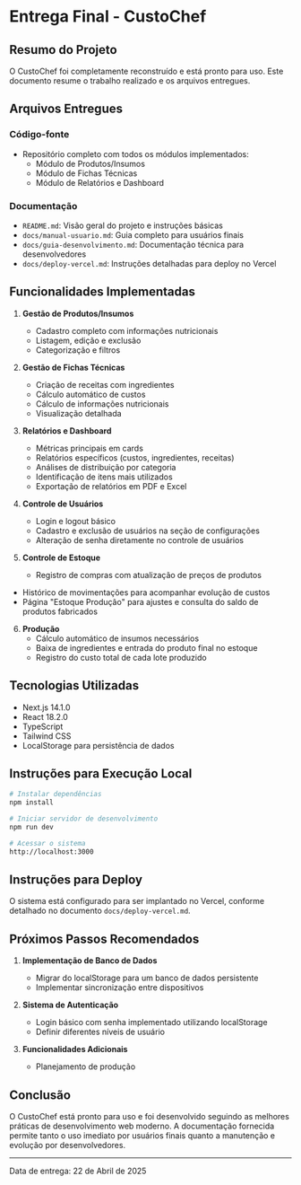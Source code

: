 # Entrega Final - CustoChef

## Resumo do Projeto

O CustoChef foi completamente reconstruído e está pronto para uso. Este documento resume o trabalho realizado e os arquivos entregues.

## Arquivos Entregues

### Código-fonte
- Repositório completo com todos os módulos implementados:
  - Módulo de Produtos/Insumos
  - Módulo de Fichas Técnicas
  - Módulo de Relatórios e Dashboard

### Documentação
- `README.md`: Visão geral do projeto e instruções básicas
- `docs/manual-usuario.md`: Guia completo para usuários finais
- `docs/guia-desenvolvimento.md`: Documentação técnica para desenvolvedores
- `docs/deploy-vercel.md`: Instruções detalhadas para deploy no Vercel

## Funcionalidades Implementadas

1. **Gestão de Produtos/Insumos**
   - Cadastro completo com informações nutricionais
   - Listagem, edição e exclusão
   - Categorização e filtros

2. **Gestão de Fichas Técnicas**
   - Criação de receitas com ingredientes
   - Cálculo automático de custos
   - Cálculo de informações nutricionais
   - Visualização detalhada

3. **Relatórios e Dashboard**
   - Métricas principais em cards
   - Relatórios específicos (custos, ingredientes, receitas)
   - Análises de distribuição por categoria
   - Identificação de itens mais utilizados
   - Exportação de relatórios em PDF e Excel
4. **Controle de Usuários**
   - Login e logout básico
   - Cadastro e exclusão de usuários na seção de configurações
   - Alteração de senha diretamente no controle de usuários
5. **Controle de Estoque**
   - Registro de compras com atualização de preços de produtos
 - Histórico de movimentações para acompanhar evolução de custos
 - Página "Estoque Produção" para ajustes e consulta do saldo de produtos fabricados
6. **Produção**
   - Cálculo automático de insumos necessários
   - Baixa de ingredientes e entrada do produto final no estoque
   - Registro do custo total de cada lote produzido

## Tecnologias Utilizadas

- Next.js 14.1.0
- React 18.2.0
- TypeScript
- Tailwind CSS
- LocalStorage para persistência de dados

## Instruções para Execução Local

```bash
# Instalar dependências
npm install

# Iniciar servidor de desenvolvimento
npm run dev

# Acessar o sistema
http://localhost:3000
```

## Instruções para Deploy

O sistema está configurado para ser implantado no Vercel, conforme detalhado no documento `docs/deploy-vercel.md`.

## Próximos Passos Recomendados

1. **Implementação de Banco de Dados**
   - Migrar do localStorage para um banco de dados persistente
   - Implementar sincronização entre dispositivos

2. **Sistema de Autenticação**
   - Login básico com senha implementado utilizando localStorage
   - Definir diferentes níveis de usuário

3. **Funcionalidades Adicionais**
   - Planejamento de produção

## Conclusão

O CustoChef está pronto para uso e foi desenvolvido seguindo as melhores práticas de desenvolvimento web moderno. A documentação fornecida permite tanto o uso imediato por usuários finais quanto a manutenção e evolução por desenvolvedores.

---

Data de entrega: 22 de Abril de 2025
